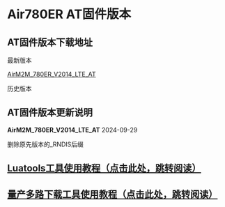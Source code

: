 # Air780ER AT固件版本

## AT固件版本下载地址

最新版本

[AirM2M_780ER_V2014_LTE_AT](https://cdn.openluat-erp.openluat.com/erp_site_file/product_file/sw_file_20240929181642_AirM2M_780ER_V2014_LTE_AT.zip)

历史版本

## AT固件版本更新说明

**AirM2M_780ER_V2014_LTE_AT** 2024-09-29

删除原先版本的_RNDIS后缀

## [Luatools工具使用教程（点击此处，跳转阅读）](https://docs.openluat.com/Luatools/)

## [量产多路下载工具使用教程（点击此处，跳转阅读）](https://docs.openluat.com/multi_download/)

